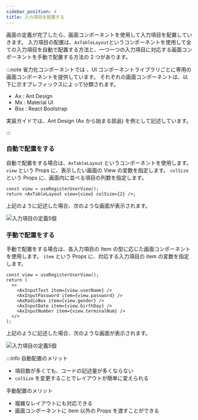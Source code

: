 ```yaml
---
sidebar_position: 4
title: 入力項目を配置する
---
```


画面の定義が完了したら、画面コンポーネントを使用して入力項目を配置していきます。
入力項目の配置は、`AxTableLayout`というコンポーネントを使用して全ての入力項目を自動で配置する方法と、一つ一つの入力項目に対応する画面コンポーネントを手動で配置する方法の 2 つがあります。

:::note
省力化コンポーネントでは 、UI コンポーネントライブラリごとに専用の画面コンポーネントを提供しています。
それぞれの画面コンポーネントは、以下に示すプレフィックスによって分類されます。

- Ax : Ant Design
- Mx : Material UI
- Bsx : React Bootstrap

実装ガイドでは、Ant Design (Ax から始まる部品) を例として記述しています。

:::

### 自動で配置をする

自動で配置をする場合は、`AxTableLayout` というコンポーネントを使用します。 `view` という Props に、表示したい画面の View の変数を指定します。 `colSize` という Props に、画面内に並べる項目の列数を指定します。

```tsx
const view = useRegisterUserView();
return <AxTableLayout view={view} colSize={2} />;
```

上記のように記述した場合、次のような画面が表示されます。

![入力項目の定義5個](/img/screen-item-5-2.png)

### 手動で配置をする

手動で配置をする場合は、各入力項目の Item の型に応じた画面コンポーネントを使用します。 `item` という Props に、対応する入力項目の item の変数を指定します。

```tsx
const view = useRegisterUserView();
return (
  <>
    <AxInputText item={view.userName} />
    <AxInputPassword item={view.password} />
    <AxRadioBox item={view.gender} />
    <AxInputDate item={view.birthDay} />
    <AxInputNumber item={view.terminalNum} />
  </>
);
```

上記のように記述した場合、次のような画面が表示されます。

![入力項目の定義5個](/img/screen-item-5.png)

:::info
自動配置のメリット

- 項目数が多くても、コードの記述量が多くならない
- `colSize` を変更することでレイアウトが簡単に変えられる

手動配置のメリット

- 複雑なレイアウトにも対応できる
- 画面コンポーネントに item 以外の Props を渡すことができる
